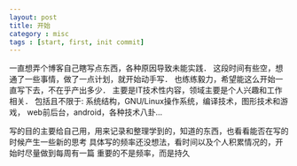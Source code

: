 ```yaml
---
layout: post
title: 开始
category : misc
tags : [start, first, init commit]
---
```

一直想弄个博客自己瞎写点东西，各种原因导致未能实践．
这段时间有些空，想通了一些事情，做了一点计划，就开始动手写．
也练练毅力，希望能这么开始一直写下去，不在乎产出多少．
主要是IT技术性内容，领域主要是个人兴趣和工作相关．
包括且不限于:
系统结构，GNU/Linux操作系统，编译技术，图形技术和游戏，
web前后台，android，各种技术八卦...

<!--abstract-->
写的目的主要给自己用，用来记录和整理学到的，知道的东西，也看看能否在写的时候产生一些新的思考
具体写的频率还没想法，看时间以及个人积累情况的，开始时尽量做到每周有一篇
重要的不是频率，而是持久



